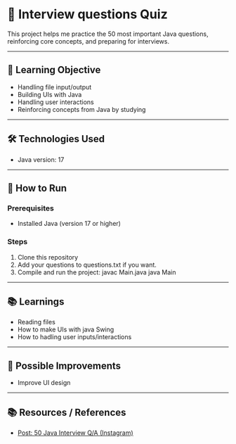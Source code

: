 # 📌 Interview questions Quiz
This project helps me practice the 50 most important Java questions, reinforcing core concepts, and preparing for interviews.

---

## 🎯 Learning Objective
- Handling file input/output
- Building UIs with Java
- Handling user interactions
- Reinforcing concepts from Java by studying

---

## 🛠️ Technologies Used
- Java version: 17  

---

## 🚀 How to Run
### Prerequisites
- Installed Java (version 17 or higher)   

### Steps
1. Clone this repository
2. Add your questions to questions.txt if you want.
3. Compile and run the project:
  javac Main.java
  java Main

---

## 📚 Learnings
- Reading files
- How to make UIs with java Swing
- How to hadling user inputs/interactions

---

## 🔮 Possible Improvements
- Improve UI design

---

## 📚 Resources / References

- [Post: 50 Java Interview Q/A (Instagram)](https://www.instagram.com/p/DMHr6ODsE6z/?utm_source=ig_web_copy_link&igsh=MzRlODBiNWFlZA==)
